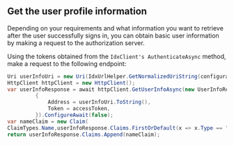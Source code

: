 ## Get the user profile information

Depending on your requirements and what information you want to retrieve after the user successfully signs in, you can obtain basic user information by making a request to the authorization server.

Using the tokens obtained from the `IdxClient's AuthenticateAsync`
method, make a request to the following endpoint:

```csharp
Uri userInfoUri = new Uri(IdxUrlHelper.GetNormalizedUriString(configuration.Issuer, "v1/userinfo"));
HttpClient httpClient = new HttpClient();
var userInfoResponse = await httpClient.GetUserInfoAsync(new UserInfoRequest
         {
             Address = userInfoUri.ToString(),
             Token = accessToken,
         }).ConfigureAwait(false);
var nameClaim = new Claim(
ClaimTypes.Name,userInfoResponse.Claims.FirstOrDefault(x => x.Type == "name")?.Value);
return userInfoResponse.Claims.Append(nameClaim);
```
